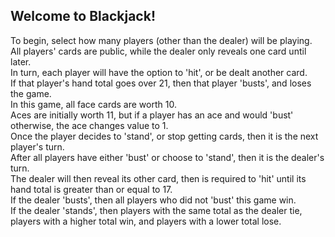 ## Welcome to Blackjack!
   To begin, select how many players (other than the dealer) will be playing.  
   All players' cards are public, while the dealer only reveals one card until later.  
   In turn, each player will have the option to 'hit', or be dealt another card.  
   If that player's hand total goes over 21, then that player 'busts', and loses the game.  
   In this game, all face cards are worth 10.  
   Aces are initially worth 11, but if a player has an ace and would 'bust' otherwise, the ace changes value to 1.  
   Once the player decides to 'stand', or stop getting cards, then it is the next player's turn.  
   After all players have either 'bust' or choose to 'stand', then it is the dealer's turn.  
   The dealer will then reveal its other card, then is required to 'hit' until its hand total is greater than or equal to 17.  
   If the dealer 'busts', then all players who did not 'bust' this game win.  
   If the dealer 'stands', then players with the same total as the dealer tie, players with a higher total win, and players with a lower total lose.